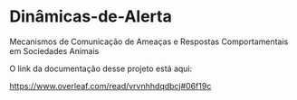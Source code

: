 # Dinâmicas-de-Alerta
Mecanismos de Comunicação de Ameaças e Respostas Comportamentais em Sociedades Animais

O link da documentação desse projeto está aqui:

https://www.overleaf.com/read/vrvnhhdqdbcj#06f19c
